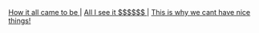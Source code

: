 
<html>
    <head>
        <meta charset="utf-8">
        <nav>
            <a href="beginning.md"> How it all came to be </a> | 
            <a href="middle.md"> All I see it $$$$$$ </a> | 
            <a href="end.md"> This is why we cant have nice things! </a>
        </nav>
    </head>
</html>
